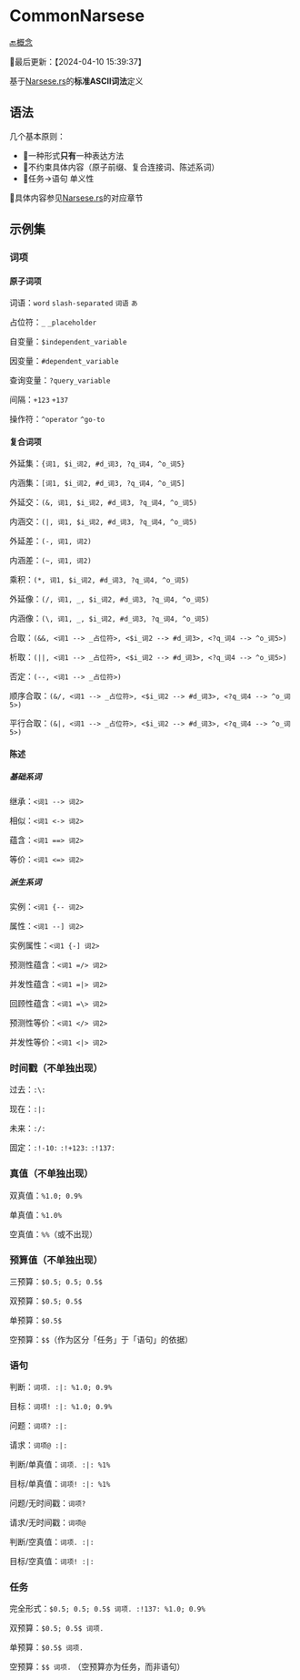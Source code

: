 # CommonNarsese

[🔙概念](./doc.md)

📍最后更新：【2024-04-10 15:39:37】

基于[Narsese.rs](https://github.com/ARCJ137442/Narsese.rs?tab=readme-ov-file#%E6%A0%87%E5%87%86ascii%E8%AF%8D%E6%B3%95)的**标准ASCII词法**定义

## 语法

几个基本原则：

- 📌一种形式**只有**一种表达方法
- 📌不约束具体内容（原子前缀、复合连接词、陈述系词）
- 📌任务→语句 单义性

🔗具体内容参见[Narsese.rs](https://github.com/ARCJ137442/Narsese.rs?tab=readme-ov-file#%E6%A0%87%E5%87%86ascii%E8%AF%8D%E6%B3%95)的对应章节

## 示例集

### 词项

#### 原子词项

词语：`word` `slash-separated` `词语` `あ`

占位符：`_` `_placeholder`

自变量：`$independent_variable`

因变量：`#dependent_variable`

查询变量：`?query_variable`

间隔：`+123` `+137`

操作符：`^operator` `^go-to`

#### 复合词项

外延集：`{词1, $i_词2, #d_词3, ?q_词4, ^o_词5}`

内涵集：`[词1, $i_词2, #d_词3, ?q_词4, ^o_词5]`

外延交：`(&, 词1, $i_词2, #d_词3, ?q_词4, ^o_词5)`

内涵交：`(|, 词1, $i_词2, #d_词3, ?q_词4, ^o_词5)`

外延差：`(-, 词1, 词2)`

内涵差：`(~, 词1, 词2)`

乘积：`(*, 词1, $i_词2, #d_词3, ?q_词4, ^o_词5)`

外延像：`(/, 词1, _, $i_词2, #d_词3, ?q_词4, ^o_词5)`

内涵像：`(\, 词1, _, $i_词2, #d_词3, ?q_词4, ^o_词5)`

合取：`(&&, <词1 --> _占位符>, <$i_词2 --> #d_词3>, <?q_词4 --> ^o_词5>)`

析取：`(||, <词1 --> _占位符>, <$i_词2 --> #d_词3>, <?q_词4 --> ^o_词5>)`

否定：`(--, <词1 --> _占位符>)`

顺序合取：`(&/, <词1 --> _占位符>, <$i_词2 --> #d_词3>, <?q_词4 --> ^o_词5>)`

平行合取：`(&|, <词1 --> _占位符>, <$i_词2 --> #d_词3>, <?q_词4 --> ^o_词5>)`

#### 陈述

##### 基础系词

继承：`<词1 --> 词2>`

相似：`<词1 <-> 词2>`

蕴含：`<词1 ==> 词2>`

等价：`<词1 <=> 词2>`

##### 派生系词

实例：`<词1 {-- 词2>`

属性：`<词1 --] 词2>`

实例属性：`<词1 {-] 词2>`

预测性蕴含：`<词1 =/> 词2>`

并发性蕴含：`<词1 =|> 词2>`

回顾性蕴含：`<词1 =\> 词2>`

预测性等价：`<词1 </> 词2>`

并发性等价：`<词1 <|> 词2>`

### 时间戳（不单独出现）

过去：`:\:`

现在：`:|:`

未来：`:/:`

固定：`:!-10:` `:!+123:` `:!137:`

### 真值（不单独出现）

双真值：`%1.0; 0.9%`

单真值：`%1.0%`

空真值：`%%`（或不出现）

### 预算值（不单独出现）

三预算：`$0.5; 0.5; 0.5$`

双预算：`$0.5; 0.5$`

单预算：`$0.5$`

空预算：`$$`（作为区分「任务」于「语句」的依据）

### 语句

判断：`词项. :|: %1.0; 0.9%`

目标：`词项! :|: %1.0; 0.9%`

问题：`词项? :|:`

请求：`词项@ :|:`

判断/单真值：`词项. :|: %1%`

目标/单真值：`词项! :|: %1%`

问题/无时间戳：`词项?`

请求/无时间戳：`词项@`

判断/空真值：`词项. :|:`

目标/空真值：`词项! :|:`

### 任务

完全形式：`$0.5; 0.5; 0.5$ 词项. :!137: %1.0; 0.9%`

双预算：`$0.5; 0.5$ 词项.`

单预算：`$0.5$ 词项.`

空预算：`$$ 词项.` （空预算亦为任务，而非语句）
